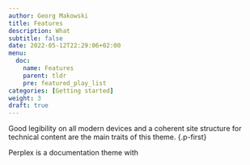 ```yaml
---
author: Georg Makowski
title: Features
description: What 
subtitle: false
date: 2022-05-12T22:29:06+02:00 
menu:
  doc:
    name: Features
    parent: tldr
    pre: featured_play_list
categories: [Getting started]
weight: 3
draft: true
---
```


Good legibility on all modern devices and a coherent site structure for technical content are the main traits of this theme.
{.p-first} <!--more-->

Perplex is a documentation theme with 